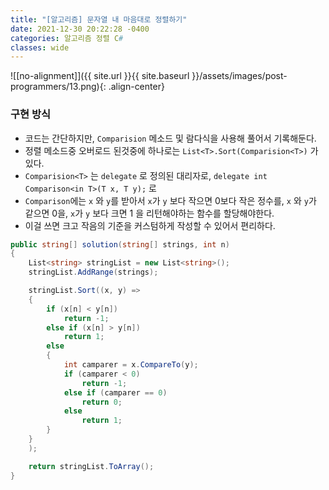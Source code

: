 ```yaml
---
title: "[알고리즘] 문자열 내 마음대로 정렬하기"
date: 2021-12-30 20:22:28 -0400
categories: 알고리즘 정렬 C#
classes: wide
---
```



![[no-alignment]]({{ site.url }}{{ site.baseurl }}/assets/images/post-programmers/13.png){: .align-center}

### 구현 방식

- 코드는 간단하지만, `Comparision` 메소드 및 람다식을 사용해 풀어서 기록해둔다.
- 정렬 메소드중 오버로드 된것중에 하나로는 `List<T>.Sort(Comparision<T>)` 가 있다.
- `Comparision<T>` 는 `delegate` 로 정의된 대리자로, `delegate int Comparison<in T>(T x, T y);` 로 
- `Comparison`에는 `x` 와 `y`를 받아서 `x`가 `y` 보다 작으면 0보다 작은 정수를, `x` 와 `y`가 같으면 0을, `x`가 `y` 보다 크면 1 을 리턴해야하는 함수를 할당해야한다.
- 이걸 쓰면 크고 작음의 기준을 커스텀하게 작성할 수 있어서 편리하다.


```csharp
public string[] solution(string[] strings, int n)
{
    List<string> stringList = new List<string>();
    stringList.AddRange(strings);

    stringList.Sort((x, y) =>
    {
        if (x[n] < y[n])
            return -1;
        else if (x[n] > y[n])
            return 1;
        else
        {
            int camparer = x.CompareTo(y);
            if (camparer < 0)
                return -1;
            else if (camparer == 0)
                return 0;
            else
                return 1;
        }
    }
    );

    return stringList.ToArray();
}
```
